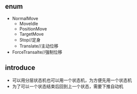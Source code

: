 ## enum
- NormalMove
  - MoveIdle
  - PositionMove
  - TargetMove
  - Stop//定身
  - Translate//主动位移
- ForceTransalte//强制位移

## introduce
- 可以用分层状态机也可以用一个状态机，为方便先用一个状态机
- 为了可以一个状态结束后回到上一个状态，需要下推自动机